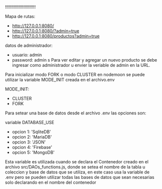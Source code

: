 !!!!!!!!!!!!!!!!!!!!!!!!!

Mapa de rutas:

- http://127.0.0.1:8080/
- http://127.0.0.1:8080/?admin=true
- http://127.0.0.1:8080/productos?admin=true

datos de administrador:
- usuario: admin
- password: admin
s
Para ver editar y agregar un nuevo producto se debe ingresar como administrador u envier la veriable de admin en la URL.


Para inicializar modo FORK o modo CLUSTER en nodemoon se puede utilizar la variable MODE_INIT creada en el archivo.env

MODE_INIT:
 - CLUSTER
 - FORK



Para setear una base de datos desde el archivo .env las opciones son:

variable DATABASE_USE 
-    opcion 1: 'SqliteDB'
-    opcion 2: 'MariaDB'
-    opcion 3: 'JSON'
-    opcion 4: 'Firebase'
-    opcion 5: 'MongoDB'


Esta variable es utilizada cuando se declara el Contenedor
creado en el archivo src/DAOs_functions.js, donde se setea el nombre de la tabla u 
coleccion y base de datos que se utiliza, en este caso usa la variable de .env
pero se pueden utilizar todas las bases de datos que sean necesarias solo declarando en el nombre del contenedor






